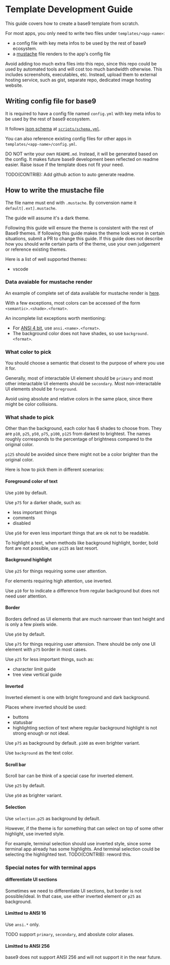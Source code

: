 # Template Development Guide
This guide covers how to create a base9 template from scratch.

For most apps, you only need to write two files under `templates/<app-name>`:
- a config file with key meta infos to be used by the rest of base9 ecosystem.
- a [mustache](http://mustache.github.io/) file renders to the app's config file

Avoid adding too much extra files into this repo, since this repo could be used
by automated tools and will cost too much bandwidth otherwise.
This includes screenshots, executables, etc. Instead, upload them to external
hosting service, such as gist, separate repo, dedicated image hosting website.

## Writing config file for base9

It is required to have a config file named `config.yml` with key meta infos to
be used by the rest of base9 ecosystem.

It follows [json schema](https://json-schema.org/) at [`scripts/schema.yml`](./scripts/schema.yml).

You can also reference existing config files for other apps in `templates/<app-name>/config.yml`.

DO NOT write your own `README.md`. Instead, it will be generated based on the config.
It makes future base9 development been reflected on readme easier.
Raise issue if the template does not fit your need.

TODO(CONTRIB): Add github action to auto generate readme.

## How to write the mustache file

The file name must end with `.mustache`.
By convension name it `default[.ext].mustache`.

The guide will assume it's a dark theme.

Following this guide will ensure the theme is consistent with the rest of Base9 themes.
If following this guide makes the theme look worse in certain situations,
submit a PR to change this guide.
If this guide does not describe how you should write certain parts of the theme,
use your own judgement or reference existing themes.

Here is a list of well supported themes:
- vscode

### Data avaiable for mustache render

An example of complete set of data available for mustache render is
[here](https://jsoneditoronline.org/#left=url.https%3A%2F%2Fgist.githubusercontent.com%2Flijiaqigreat%2F1e0ddc268b35d06610a78156baffb14e%2Fraw%2Ffabafbd042bd77c35168009966c0edbda1096d77%2Fdata.json).

With a few exceptions, most colors can be accessed of the form `<semantic>.<shade>.<format>`.

An incomplete list exceptions worth mentioning:
- For [ANSI 4 bit](https://en.wikipedia.org/wiki/ANSI_escape_code#3-bit_and_4-bit), use `ansi.<name>.<format>`.
- The background color does not have shades, so use `background.<format>`.

### What color to pick

You should choose a semantic that closest to the purpose of where you use
it for.

Generally, most of interactable UI element should be `primary` and most other
interactable UI elements should be `secondary`.
Most non-interactable UI elements should be `foreground`.

Avoid using absolute and relative colors in the same place, since there might be
color collisions.

### What shade to pick

Other than the background, each color has 6 shades to choose from. They are
`p10`, `p25`, `p50`, `p75`, `p100`, `p125` from darkest to brightest. The names
roughly corresponds to the percentage of brightness compared to the original
color.

`p125` should be avoided since there might not be a color brighter than the
original color.

Here is how to pick them in different scenarios:

#### Foreground color of text

Use `p100` by default.

Use `p75` for a darker shade, such as:
- less important things
- comments
- disabled

Use `p50` for even less important things that are ok not to be readable.

To highlight a text, when methods like background highlight, border, bold
font are not possible, use `p125` as last resort.
#### Background highlight

Use `p25` for things requiring some user attention.

For elements requiring high attention, use inverted.

Use `p10` for to indicate a difference from regular background but does not need
user attention.

#### Border

Borders defined as UI elements that are much narrower than text height and
is only a few pixels wide.


Use `p50` by default.

Use `p75` for things requiring user attension. There should be only one UI
element with `p75` border in most cases.

Use `p25` for less important things, such as:
- character limit guide
- tree view vertical guide

#### Inverted

Inverted element is one with bright foreground and dark background.

Places where inverted should be used:
- buttons
- statusbar
- highlighting section of text where regular background highlight is
not strong enough or not ideal.

Use `p75` as background by default. `p100` as even brighter variant.

Use `background` as the text color.

#### Scroll bar

Scroll bar can be think of a special case for inverted element.

Use `p25` by default.

Use `p50` as brighter variant.

#### Selection

Use `selection.p25` as background by default.

However, if the theme is for something that can select on top of some other
highlight, use inverted style.

For example, terminal selection should use inverted style, since some terminal
app already has some highlights. And terminal selection could be selecting the
highlighted text. TODO(CONTRIB): reword this.

### Special notes for with terminal apps

#### differentiate UI sections

Sometimes we need to differentiate UI sections,
but border is not possible/ideal. In that case, use either inverted element
or `p25` as background.

#### Limitted to ANSI 16

Use `ansi.*` only.

TODO support `primary`, `secondary`, and aboslute color aliases.

#### Limitted to ANSI 256

base9 does not support ANSI 256 and will not support it in the near future.
